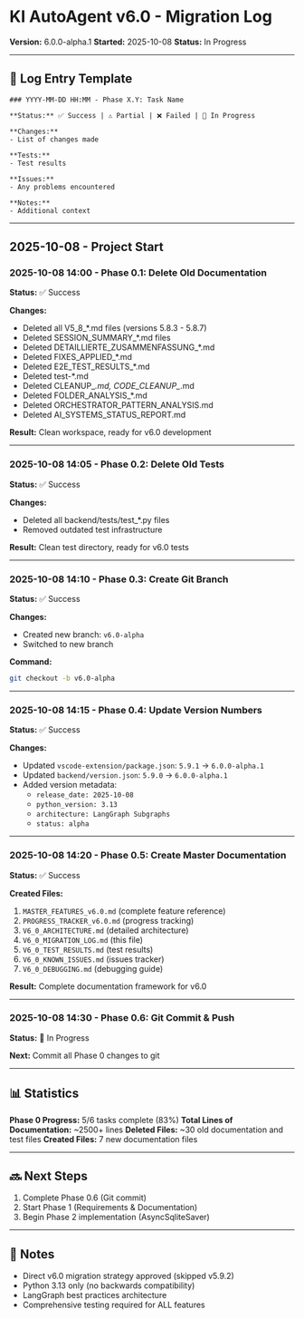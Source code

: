 # KI AutoAgent v6.0 - Migration Log

**Version:** 6.0.0-alpha.1
**Started:** 2025-10-08
**Status:** In Progress

---

## 📝 Log Entry Template

```
### YYYY-MM-DD HH:MM - Phase X.Y: Task Name

**Status:** ✅ Success | ⚠️ Partial | ❌ Failed | 🔄 In Progress

**Changes:**
- List of changes made

**Tests:**
- Test results

**Issues:**
- Any problems encountered

**Notes:**
- Additional context
```

---

## 2025-10-08 - Project Start

### 2025-10-08 14:00 - Phase 0.1: Delete Old Documentation

**Status:** ✅ Success

**Changes:**
- Deleted all V5_8_*.md files (versions 5.8.3 - 5.8.7)
- Deleted SESSION_SUMMARY_*.md files
- Deleted DETAILLIERTE_ZUSAMMENFASSUNG_*.md
- Deleted FIXES_APPLIED_*.md
- Deleted E2E_TEST_RESULTS_*.md
- Deleted test-*.md
- Deleted CLEANUP_*.md, CODE_CLEANUP_*.md
- Deleted FOLDER_ANALYSIS_*.md
- Deleted ORCHESTRATOR_PATTERN_ANALYSIS.md
- Deleted AI_SYSTEMS_STATUS_REPORT.md

**Result:** Clean workspace, ready for v6.0 development

---

### 2025-10-08 14:05 - Phase 0.2: Delete Old Tests

**Status:** ✅ Success

**Changes:**
- Deleted all backend/tests/test_*.py files
- Removed outdated test infrastructure

**Result:** Clean test directory, ready for v6.0 tests

---

### 2025-10-08 14:10 - Phase 0.3: Create Git Branch

**Status:** ✅ Success

**Changes:**
- Created new branch: `v6.0-alpha`
- Switched to new branch

**Command:**
```bash
git checkout -b v6.0-alpha
```

---

### 2025-10-08 14:15 - Phase 0.4: Update Version Numbers

**Status:** ✅ Success

**Changes:**
- Updated `vscode-extension/package.json`: `5.9.1` → `6.0.0-alpha.1`
- Updated `backend/version.json`: `5.9.0` → `6.0.0-alpha.1`
- Added version metadata:
  - `release_date: 2025-10-08`
  - `python_version: 3.13`
  - `architecture: LangGraph Subgraphs`
  - `status: alpha`

---

### 2025-10-08 14:20 - Phase 0.5: Create Master Documentation

**Status:** ✅ Success

**Created Files:**
1. `MASTER_FEATURES_v6.0.md` (complete feature reference)
2. `PROGRESS_TRACKER_v6.0.md` (progress tracking)
3. `V6_0_ARCHITECTURE.md` (detailed architecture)
4. `V6_0_MIGRATION_LOG.md` (this file)
5. `V6_0_TEST_RESULTS.md` (test results)
6. `V6_0_KNOWN_ISSUES.md` (issues tracker)
7. `V6_0_DEBUGGING.md` (debugging guide)

**Result:** Complete documentation framework for v6.0

---

### 2025-10-08 14:30 - Phase 0.6: Git Commit & Push

**Status:** 🔄 In Progress

**Next:** Commit all Phase 0 changes to git

---

## 📊 Statistics

**Phase 0 Progress:** 5/6 tasks complete (83%)
**Total Lines of Documentation:** ~2500+ lines
**Deleted Files:** ~30 old documentation and test files
**Created Files:** 7 new documentation files

---

## 🔜 Next Steps

1. Complete Phase 0.6 (Git commit)
2. Start Phase 1 (Requirements & Documentation)
3. Begin Phase 2 implementation (AsyncSqliteSaver)

---

## 📝 Notes

- Direct v6.0 migration strategy approved (skipped v5.9.2)
- Python 3.13 only (no backwards compatibility)
- LangGraph best practices architecture
- Comprehensive testing required for ALL features
